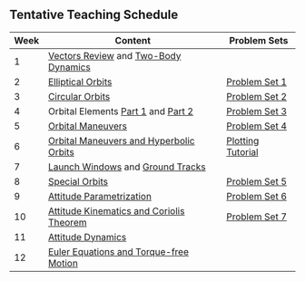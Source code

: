 ## Tentative Teaching Schedule

| Week | Content                                                                                                                                                                                                            | Problem Sets                                                                                                 |
| ---- | ------------------------------------------------------------------------------------------------------------------------------------------------------------------------------------------------------------------ | ------------------------------------------------------------------------------------------------------------ |
| 1    | [Vectors Review](https://www.angadhn.com/SpacecraftDynamics/orbital-mechanics/Lecture1/Lecture1.html) and [Two-Body Dynamics](https://www.angadhn.com/SpacecraftDynamics/orbital-mechanics/Lecture2/Lecture2.html) |                                                                                                              |
| 2    | [Elliptical Orbits](https://www.angadhn.com/SpacecraftDynamics/orbital-mechanics/Lecture3/Lecture3.html)                                                                                                           | [Problem Set 1](https://www.angadhn.com/SpacecraftDynamics/unsolved_problems/PS1/PS1.html)                   |
| 3    | [Circular Orbits](https://www.angadhn.com/SpacecraftDynamics/orbital-mechanics/Lecture4/Lecture4.html)                                                                                                             | [Problem Set 2](https://www.angadhn.com/SpacecraftDynamics/unsolved_problems/PS2/PS2.html)                   |
| 4    | Orbital Elements [Part 1](https://www.angadhn.com/SpacecraftDynamics/orbital-mechanics/Lecture5/Lecture5.html) and [Part 2](https://www.angadhn.com/SpacecraftDynamics/orbital-mechanics/Lecture6/Lecture6.html)   | [Problem Set 3](https://www.angadhn.com/SpacecraftDynamics/unsolved_problems/PS3/PS3.html)                   |
| 5    | [Orbital Maneuvers](https://www.angadhn.com/SpacecraftDynamics/orbital-mechanics/Lecture7/Lecture7.html)                                                                                                           | [Problem Set 4](https://www.angadhn.com/SpacecraftDynamics/unsolved_problems/PS4/PS4.html)                   |
| 6    | [Orbital Maneuvers and Hyperbolic Orbits](https://www.angadhn.com/SpacecraftDynamics/orbital-mechanics/Lecture8/Lecture8.html)                                                                                     | [Plotting Tutorial](https://www.angadhn.com/SpacecraftDynamics/unsolved_problems/PS5/plotting_tutorial.html) |
| 7    | [Launch Windows](https://www.angadhn.com/SpacecraftDynamics/orbital-mechanics/Lecture10/Lecture10.html) and [Ground Tracks](https://www.angadhn.com/SpacecraftDynamics/orbital-mechanics/Lecture11/Lecture11.html) |                                                                                                              |
| 8    | [Special Orbits](https://www.angadhn.com/SpacecraftDynamics/orbital-mechanics/Lecture12/Lecture12.html)                                                                                                            | [Problem Set 5](#)                                                                                           |
| 9    | [Attitude Parametrization]()                                                                                                                                                                                       | [Problem Set 6](#)                                                                                           |
| 10   | [Attitude Kinematics and Coriolis Theorem]()                                                                                                                                                                       | [Problem Set 7](#)                                                                                           |
| 11   | [Attitude Dynamics]()                                                                                                                                                                                              |                                                                                                              |
| 12   | [Euler Equations and Torque-free Motion]()                                                                                                                                                                         |                                                                                                              |

